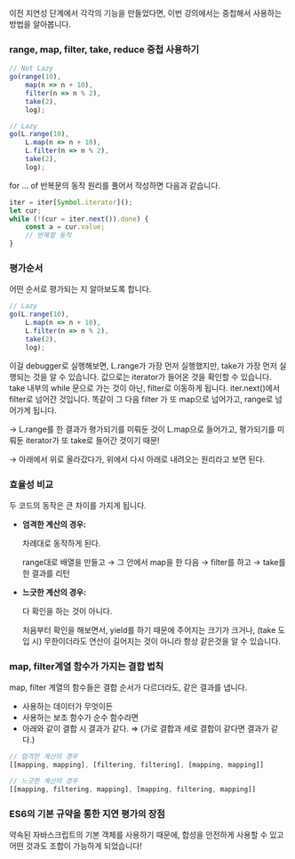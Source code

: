 이전 지연성 단계에서 각각의 기능을 만들었다면, 이번 강의에서는 중첩해서 사용하는 방법을 알아봅니다.

### range, map, filter, take, reduce 중첩 사용하기

```jsx
// Not Lazy
go(range(10),
	map(n => n + 10),
	filter(n => n % 2),
	take(2),
	log);

// Lazy
go(L.range(10),
	L.map(n => n + 10),
	L.filter(n => n % 2),
	take(2),
	log);

```

for ... of 반복문의 동작 원리를 풀어서 작성하면 다음과 같습니다.

```jsx
iter = iter[Symbol.iterator]();
let cur;
while (!(cur = iter.next()).done) {
	const a = cur.value;
	// 반복할 동작
}
```

### 평가순서

어떤 순서로 평가되는 지 알아보도록 합니다.

```jsx
// Lazy
go(L.range(10),
	L.map(n => n + 10),
	L.filter(n => n % 2),
	take(2),
	log);
```

이걸 debugger로 실행해보면, L.range가 가장 먼저 실행했지만, take가 가장 먼저 실행되는 것을 알 수 있습니다. 값으로는 iterator가 들어온 것을 확인할 수 있습니다. take 내부의 while 문으로 가는 것이 아닌, filter로 이동하게 됩니다. iter.next()에서  filter로 넘어간 것입니다. 똑같이 그 다음 filter 가 또 map으로 넘어가고, range로 넘어가게 됩니다.

→ L.range를 한 결과가 평가되기를 미뤄둔 것이 L.map으로 들어가고, 평가되기를 미뤄둔 iterator가 또 take로 들어간 것이기 때문!

→ 아래에서 위로 올라갔다가, 위에서 다시 아래로 내려오는 원리라고 보면 된다.

### 효율성 비교

두 코드의 동작은 큰 차이를 가지게 됩니다.

- **엄격한 계산의 경우:**

    차례대로 동작하게 된다.

    range대로 배열을 만들고 → 그 안에서 map을 한 다음 → filter를 하고 → take를 한 결과를 리턴

- **느긋한 계산의 경우:**

    다 확인을 하는 것이 아니다.

    처음부터 확인을 해보면서, yield를 하기 때문에 주어지는 크기가 크거나, (take 도입 시) 무한이더라도 연산이 길어지는 것이 아니라 항상 같은것을 알 수 있습니다.

### map, filter계열 함수가 가지는 결합 법칙

map, filter 계열의 함수들은 결합 순서가 다르더라도, 같은 결과를 냅니다.

- 사용하는 데이터가 무엇이든
- 사용하는 보조 함수가 순수 함수라면
- 아래와 같이 결합 시 결과가 같다. ⇒ (가로 결합과 세로 결합이 같다면 결과가 같다.)

```jsx
// 엄격한 계산의 경우
[[mapping, mapping], [filtering, filtering], [mapping, mapping]]
```

```jsx
// 느긋한 계산의 경우
[[mapping, filtering, mapping], [mapping, filtering, mapping]]
```

### ES6의 기본 규약을 통한 지연 평가의 장점

약속된 자바스크립트의 기본 객체를 사용하기 때문에, 합성을 안전하게 사용할 수 있고 어떤 것과도 조합이 가능하게 되었습니다!
